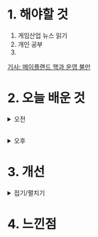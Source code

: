 
# 1. 해야할 것

1. 게임산업 뉴스 읽기 
2. 개인 공부  
3. 

[기사: 메이플랜드 핵과 운영 불만](https://www.gameple.co.kr/news/articleView.html?idxno=208792)


# 2. 오늘 배운 것

<details>
<summary>오전</summary>


</details>

##

<details>
<summary>오후</summary>


</details>




# 3. 개선


<details>
<summary>접기/펼치기</summary>


</details>



# 4. 느낀점


